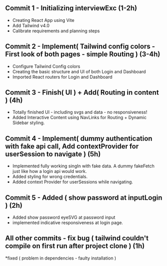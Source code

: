 ## Commit 1 - Initializing interviewExc (1-2h)

* Creating React App using Vite
* Add Tailwind v4.0
* Calibrate requirements and planning steps

## Commit 2 - Implement( Tailwind config colors - First look of both pages - simple Routing ) (3-4h)

* Configure Tailwind Config colors
* Creating the basic structure and UI of both Login and Dashboard
* Imported React routers for Login and Dashboard

## Commit 3 - Finish( UI ) + Add( Routing in content ) (4h)

* Totally finished UI - including svgs and data - no responsiveness!
* Added Interactive Content using NavLinks for Routing + Dynamic Sidebar styling. 

## Commit 4 - Implement( dummy authentication with fake api call, Add contextProvider for userSession to navigate ) (5h)

* Implemented fully working singIn with fake data. A dummy fakeFetch just like how a login api would work.
* Added styling for wrong credentials.
* Added context Provider for userSessions while navigating.

## Commit 5 - Added ( show password at inputLogin ) (2h)

* Added show password eyeSVG at password input
* implemented indicative responsiveness at login page.

## All other commits - fix bug ( tailwind couldn't compile on first run after project clone ) (1h)

*fixed ( problem in dependencies - faulty installation )
